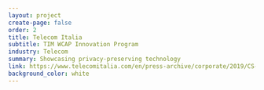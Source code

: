 ```yaml
---
layout: project
create-page: false
order: 2
title: Telecom Italia
subtitle: TIM WCAP Innovation Program
industry: Telecom
summary: Showcasing privacy-preserving technology
link: https://www.telecomitalia.com/en/press-archive/corporate/2019/CS-TIM-WCAP-MWC.html
background_color: white
---
```

